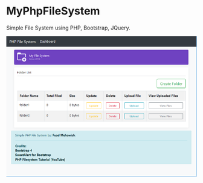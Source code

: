 # MyPhpFileSystem
Simple File System using PHP, Bootstrap, JQuery.

![Screen Shot](screenshot.PNG "Screen-shot")